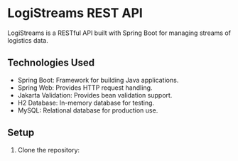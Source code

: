 # LogiStreams REST API

LogiStreams is a RESTful API built with Spring Boot for managing streams of logistics data.

## Technologies Used

- Spring Boot: Framework for building Java applications.
- Spring Web: Provides HTTP request handling.
- Jakarta Validation: Provides bean validation support.
- H2 Database: In-memory database for testing.
- MySQL: Relational database for production use.

## Setup

1. Clone the repository:
